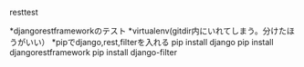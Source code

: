 resttest  

*djangorestframeworkのテスト
*virtualenv(gitdir内にいれてしまう。分けたほうがいい）
*pipでdjango,rest,filterを入れる
    pip install django
    pip install djangorestframework
    pip install django-filter 

  
